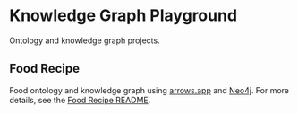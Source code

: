 # Knowledge Graph Playground
Ontology and knowledge graph projects.

## Food Recipe
Food ontology and knowledge graph using [arrows.app](https://arrows.app) and [Neo4j](https://neo4j.com). For more details, see the [Food Recipe README](./food-recipe/README.md).